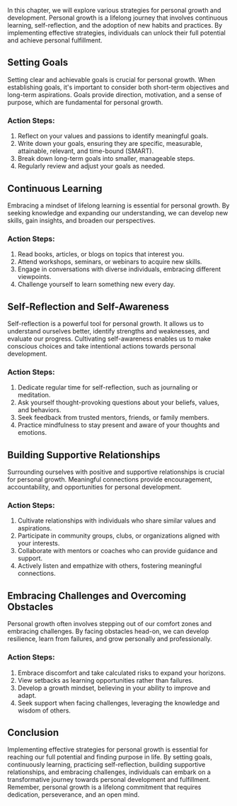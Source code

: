 
In this chapter, we will explore various strategies for personal growth and development. Personal growth is a lifelong journey that involves continuous learning, self-reflection, and the adoption of new habits and practices. By implementing effective strategies, individuals can unlock their full potential and achieve personal fulfillment.

Setting Goals
-------------

Setting clear and achievable goals is crucial for personal growth. When establishing goals, it's important to consider both short-term objectives and long-term aspirations. Goals provide direction, motivation, and a sense of purpose, which are fundamental for personal growth.

### Action Steps:

1. Reflect on your values and passions to identify meaningful goals.
2. Write down your goals, ensuring they are specific, measurable, attainable, relevant, and time-bound (SMART).
3. Break down long-term goals into smaller, manageable steps.
4. Regularly review and adjust your goals as needed.

Continuous Learning
-------------------

Embracing a mindset of lifelong learning is essential for personal growth. By seeking knowledge and expanding our understanding, we can develop new skills, gain insights, and broaden our perspectives.

### Action Steps:

1. Read books, articles, or blogs on topics that interest you.
2. Attend workshops, seminars, or webinars to acquire new skills.
3. Engage in conversations with diverse individuals, embracing different viewpoints.
4. Challenge yourself to learn something new every day.

Self-Reflection and Self-Awareness
----------------------------------

Self-reflection is a powerful tool for personal growth. It allows us to understand ourselves better, identify strengths and weaknesses, and evaluate our progress. Cultivating self-awareness enables us to make conscious choices and take intentional actions towards personal development.

### Action Steps:

1. Dedicate regular time for self-reflection, such as journaling or meditation.
2. Ask yourself thought-provoking questions about your beliefs, values, and behaviors.
3. Seek feedback from trusted mentors, friends, or family members.
4. Practice mindfulness to stay present and aware of your thoughts and emotions.

Building Supportive Relationships
---------------------------------

Surrounding ourselves with positive and supportive relationships is crucial for personal growth. Meaningful connections provide encouragement, accountability, and opportunities for personal development.

### Action Steps:

1. Cultivate relationships with individuals who share similar values and aspirations.
2. Participate in community groups, clubs, or organizations aligned with your interests.
3. Collaborate with mentors or coaches who can provide guidance and support.
4. Actively listen and empathize with others, fostering meaningful connections.

Embracing Challenges and Overcoming Obstacles
---------------------------------------------

Personal growth often involves stepping out of our comfort zones and embracing challenges. By facing obstacles head-on, we can develop resilience, learn from failures, and grow personally and professionally.

### Action Steps:

1. Embrace discomfort and take calculated risks to expand your horizons.
2. View setbacks as learning opportunities rather than failures.
3. Develop a growth mindset, believing in your ability to improve and adapt.
4. Seek support when facing challenges, leveraging the knowledge and wisdom of others.

Conclusion
----------

Implementing effective strategies for personal growth is essential for reaching our full potential and finding purpose in life. By setting goals, continuously learning, practicing self-reflection, building supportive relationships, and embracing challenges, individuals can embark on a transformative journey towards personal development and fulfillment. Remember, personal growth is a lifelong commitment that requires dedication, perseverance, and an open mind.
